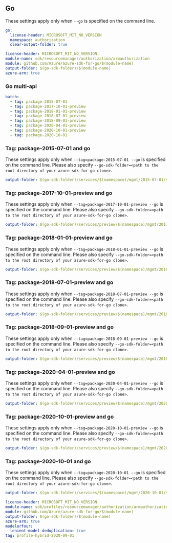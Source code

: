 ## Go

These settings apply only when `--go` is specified on the command line.

``` yaml $(go) && !$(track2)
go:
  license-header: MICROSOFT_MIT_NO_VERSION
  namespace: authorization
  clear-output-folder: true
```

``` yaml $(go) && $(track2)
license-header: MICROSOFT_MIT_NO_VERSION
module-name: sdk/resourcemanager/authorization/armauthorization
module: github.com/Azure/azure-sdk-for-go/$(module-name)
output-folder: $(go-sdk-folder)/$(module-name)
azure-arm: true
```

### Go multi-api

``` yaml $(go) && $(multiapi)
batch:
  - tag: package-2015-07-01
  - tag: package-2017-10-01-preview
  - tag: package-2018-01-01-preview
  - tag: package-2018-07-01-preview
  - tag: package-2018-09-01-preview
  - tag: package-2020-04-01-preview
  - tag: package-2020-10-01-preview
  - tag: package-2020-10-01
```

### Tag: package-2015-07-01 and go

These settings apply only when `--tag=package-2015-07-01 --go` is specified on the command line.
Please also specify `--go-sdk-folder=<path to the root directory of your azure-sdk-for-go clone>`.

``` yaml $(tag) == 'package-2015-07-01' && $(go)
output-folder: $(go-sdk-folder)/services/$(namespace)/mgmt/2015-07-01/$(namespace)
```

### Tag: package-2017-10-01-preview and go

These settings apply only when `--tag=package-2017-10-01-preview --go` is specified on the command line.
Please also specify `--go-sdk-folder=<path to the root directory of your azure-sdk-for-go clone>`.

``` yaml $(tag) == 'package-2017-10-01-preview' && $(go)
output-folder: $(go-sdk-folder)/services/preview/$(namespace)/mgmt/2017-10-01-preview/$(namespace)
```

### Tag: package-2018-01-01-preview and go

These settings apply only when `--tag=package-2018-01-01-preview --go` is specified on the command line.
Please also specify `--go-sdk-folder=<path to the root directory of your azure-sdk-for-go clone>`.

``` yaml $(tag) == 'package-2018-01-01-preview' && $(go)
output-folder: $(go-sdk-folder)/services/preview/$(namespace)/mgmt/2018-01-01-preview/$(namespace)
```

### Tag: package-2018-07-01-preview and go

These settings apply only when `--tag=package-2018-07-01-preview --go` is specified on the command line.
Please also specify `--go-sdk-folder=<path to the root directory of your azure-sdk-for-go clone>`.

``` yaml $(tag) == 'package-2018-07-01-preview' && $(go)
output-folder: $(go-sdk-folder)/services/preview/$(namespace)/mgmt/2018-07-01-preview/$(namespace)
```

### Tag: package-2018-09-01-preview and go

These settings apply only when `--tag=package-2018-09-01-preview --go` is specified on the command line.
Please also specify `--go-sdk-folder=<path to the root directory of your azure-sdk-for-go clone>`.

``` yaml $(tag) == 'package-2018-09-01-preview' && $(go)
output-folder: $(go-sdk-folder)/services/preview/$(namespace)/mgmt/2018-09-01-preview/$(namespace)
```

### Tag: package-2020-04-01-preview and go

These settings apply only when `--tag=package-2020-04-01-preview --go` is specified on the command line.
Please also specify `--go-sdk-folder=<path to the root directory of your azure-sdk-for-go clone>`.

``` yaml $(tag) == 'package-2020-04-01-preview' && $(go)
output-folder: $(go-sdk-folder)/services/preview/$(namespace)/mgmt/2020-04-01-preview/$(namespace)
```

### Tag: package-2020-10-01-preview and go

These settings apply only when `--tag=package-2020-10-01-preview --go` is specified on the command line.
Please also specify `--go-sdk-folder=<path to the root directory of your azure-sdk-for-go clone>`.

``` yaml $(tag) == 'package-2020-10-01-preview' && $(go)
output-folder: $(go-sdk-folder)/services/preview/$(namespace)/mgmt/2020-10-01-preview/$(namespace)
```

### Tag: package-2020-10-01 and go

These settings apply only when `--tag=package-2020-10-01 --go` is specified on the command line.
Please also specify `--go-sdk-folder=<path to the root directory of your azure-sdk-for-go clone>`.

``` yaml $(tag) == 'package-2020-10-01' && $(go)
output-folder: $(go-sdk-folder)/services/$(namespace)/mgmt/2020-10-01/$(namespace)
```


``` yaml $(go) && $(track2) && $(package-2020-09-01-hybrid)
license-header: MICROSOFT_MIT_NO_VERSION
module-name: sdk/profiles/resourcemanager/authorization/armauthorization
module: github.com/Azure/azure-sdk-for-go/$(module-name)
output-folder: $(go-sdk-folder)/$(module-name)
azure-arm: true
modelerfour:
  lenient-model-deduplication: true
tag: profile-hybrid-2020-09-01
```